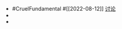 - #CruelFundamental #[[2022-08-12]] [讨论](https://github.com/CYZH1307/CruelFundamental/tree/main/homework/202208/15)
-
-